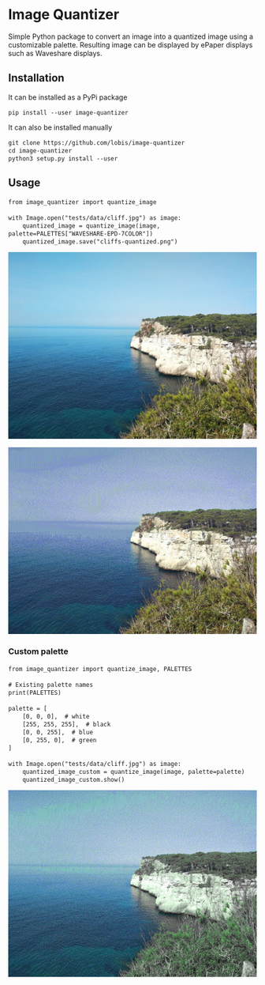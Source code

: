 # Image Quantizer

Simple Python package to convert an image into a quantized image using a customizable palette. Resulting image can be
displayed by ePaper displays such as Waveshare displays.

## Installation

It can be installed as a PyPi package

```
pip install --user image-quantizer
```

It can also be installed manually

```
git clone https://github.com/lobis/image-quantizer
cd image-quantizer
python3 setup.py install --user
```

## Usage

```
from image_quantizer import quantize_image

with Image.open("tests/data/cliff.jpg") as image:
    quantized_image = quantize_image(image, palette=PALETTES["WAVESHARE-EPD-7COLOR"])
    quantized_image.save("cliffs-quantized.png")
```

![input example image](tests/data/cliff.jpg "Input example image")

![quantized example image](tests/data/cliff-quantized-7color.png "Quantized example image")

### Custom palette

```
from image_quantizer import quantize_image, PALETTES

# Existing palette names
print(PALETTES)

palette = [
    [0, 0, 0],  # white
    [255, 255, 255],  # black
    [0, 0, 255],  # blue
    [0, 255, 0],  # green
]

with Image.open("tests/data/cliff.jpg") as image:
    quantized_image_custom = quantize_image(image, palette=palette)
    quantized_image_custom.show()
```

![quantized example image](tests/data/cliff-quantized-custom.png "Quantized example image")
